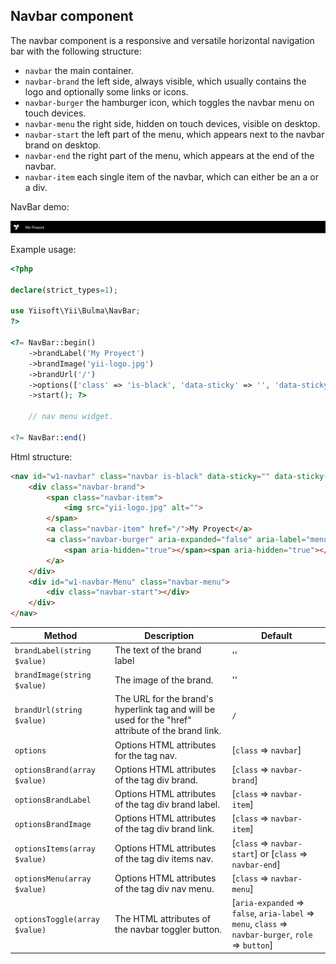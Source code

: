 ## Navbar component

The navbar component is a responsive and versatile horizontal navigation bar with the following structure:

- `navbar` the main container.
- `navbar-brand` the left side, always visible, which usually contains the logo and optionally some links or icons.
- `navbar-burger` the hamburger icon, which toggles the navbar menu on touch devices.
- `navbar-menu` the right side, hidden on touch devices, visible on desktop.
- `navbar-start` the left part of the menu, which appears next to the navbar brand on desktop.
- `navbar-end` the right part of the menu, which appears at the end of the navbar.
- `navbar-item` each single item of the navbar, which can either be an a or a div.

NavBar demo:

<p align="center">
    <img src="images/navbar.png">
</p>

Example usage:

```php
<?php

declare(strict_types=1);

use Yiisoft\Yii\Bulma\NavBar;
?>

<?= NavBar::begin()
    ->brandLabel('My Proyect')
    ->brandImage('yii-logo.jpg')
    ->brandUrl('/')
    ->options(['class' => 'is-black', 'data-sticky' => '', 'data-sticky-shadow' => ''])
    ->start(); ?>

    // nav menu widget.

<?= NavBar::end() 
```

Html structure:

```html
<nav id="w1-navbar" class="navbar is-black" data-sticky="" data-sticky-shadow="">
    <div class="navbar-brand">
        <span class="navbar-item">
            <img src="yii-logo.jpg" alt="">
        </span>
        <a class="navbar-item" href="/">My Proyect</a>
        <a class="navbar-burger" aria-expanded="false" aria-label="menu" role="button">
            <span aria-hidden="true"></span><span aria-hidden="true"></span><span aria-hidden="true"></span>
        </a>
    </div>
    <div id="w1-navbar-Menu" class="navbar-menu">
        <div class="navbar-start"></div>
    </div>
</nav>
```

Method                       | Description | Default |
-----------------------------|-------------|---------|
`brandLabel(string $value)`  | The text of the brand label| ''
`brandImage(string $value)`  | The image of the brand. | ''
`brandUrl(string $value)`    | The URL for the brand's hyperlink tag and will be used for the "href" attribute of the brand link. | `/`
`options`                    | Options HTML attributes for the tag nav. | [`class` => `navbar`]
`optionsBrand(array $value)` | Options HTML attributes of the tag div brand. | [`class` => `navbar-brand`]
`optionsBrandLabel`          | Options HTML attributes of the tag div brand label. | [`class` => `navbar-item`]
`optionsBrandImage`          | Options HTML attributes of the tag div brand link. | [`class` => `navbar-item`]
`optionsItems(array $value)` | Options HTML attributes of the tag div items nav. | [`class` => `navbar-start`] or [`class` => `navbar-end`]
`optionsMenu(array $value)`  | Options HTML attributes of the tag div nav menu. | [`class` => `navbar-menu`]
`optionsToggle(array $value)`| The HTML attributes of the navbar toggler button. | [`aria-expanded` => `false`, `aria-label` => `menu`, `class` => `navbar-burger`, `role` => `button`]
